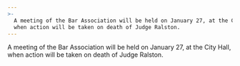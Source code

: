 ```yaml
---
>-
  A meeting of the Bar Association will be held on January 27, at the City Hall,
  when action will be taken on death of Judge Ralston.
---
```


A meeting of the Bar Association will be held on January 27, at the City Hall, when action will be taken on death of Judge Ralston.